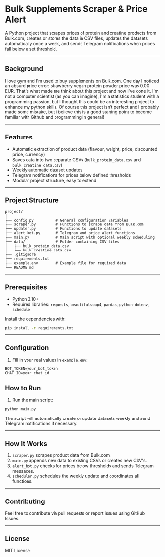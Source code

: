 # Bulk Supplements Scraper & Price Alert

A Python project that scrapes prices of protein and creatine products from Bulk.com, creates or stores the data in CSV files, updates the datasets automatically once a week, and sends Telegram notifications when prices fall below a set threshold. 

---

## **Background**
I love gym and I'm used to buy supplements on Bulk.com. One day I noticed an absurd price error: strawberry vegan protein powder price was 0.00 EUR. That's what made me think about this project and now I've done it. I'm not a computer scientist (as you can imagine), I'm a statistics student with a programming passion, but I thought this could be an interesting project to enhance my python skills. Of course this project isn't perfect and I probably made some mistake, but I believe this is a good starting point to become familiar with Github and programming in general!

---

## **Features**
- Automatic extraction of product data (flavour, weight, price, discounted price, currency)
- Saves data into two separate CSVs (`bulk_protein_data.csv` and `bulk_creatine_data.csv`)
- Weekly automatic dataset updates
- Telegram notifications for prices below defined thresholds
- Modular project structure, easy to extend

---

## **Project Structure**
```
project/
│
├── config.py          # General configuration variables
├── scraper.py         # Functions to scrape data from Bulk.com
├── updater.py         # Functions to update datasets
├── alert_bot.py       # Telegram and price alert functions
├── main.py            # Main script with optional weekly scheduling
├── data/              # Folder containing CSV files
│   ├── bulk_protein_data.csv
│   └── bulk_creatine_data.csv
├── .gitignore
├── requirements.txt
├── example.env        # Example file for required data
└── README.md
```

---

## **Prerequisites**
- Python 3.10+
- Required libraries: `requests`, `beautifulsoup4`, `pandas`, `python-dotenv`, `schedule`

Install the dependencies with:

```bash
pip install -r requirements.txt
```

---

## **Configuration**
1. Fill in your real values in `example.env`:

```
BOT_TOKEN=your_bot_token
CHAT_ID=your_chat_id
```


## **How to Run**
1. Run the main script:

```bash
python main.py
```

The script will automatically create or update datasets weekly and send Telegram notifications if necessary.

---

## **How It Works**
1. `scraper.py` scrapes product data from Bulk.com.
2. `main.py` appends new data to existing CSVs or creates new CSV's.
3. `alert_bot.py` checks for prices below thresholds and sends Telegram messages.
4. `scheduler.py` schedules the weekly update and coordinates all functions.

---

## **Contributing**
Feel free to contribute via pull requests or report issues using GitHub Issues.

---

## **License**
MIT License
